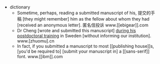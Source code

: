 - dictionary
    - Sometime, perhaps, reading a submitted manuscript of his, 提交的手稿 [they might remember] him as the fellow about whom they had [received an anonymous letter]. 匿名信投诉 www.[[ebigear]].com
    - Dr Cheng [wrote and submitted this manuscript] [during his postdoctoral training](((XBm6oZkFO))) in Sweden [without informing our institution]. www.[zhuomu].cn
    - In fact, if you submitted a manuscript to most [[publishing house]]s, [you'd be required to] [submit your manuscript in] a [[sans-serif]] font. www.[[ibm]].com
